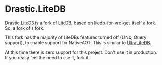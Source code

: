 # Drastic.LiteDB

Drastic.LiteDB is a fork of LiteDB, based on [litedb-for-vrc-get](https://github.com/vrc-get/LiteDB-for-vrc-get/tree/litedb-for-vrc-get), itself a fork. So, a fork of a fork.

This fork has the majority of LiteDBs featured turned off (LINQ, Query support), to enable support for NativeAOT. This is similar to [UltraLiteDB](https://github.com/rejemy/UltraLiteDB).

At this time there is zero support for this project. Don't use it in production. If you really feel the need to use it, fork it.